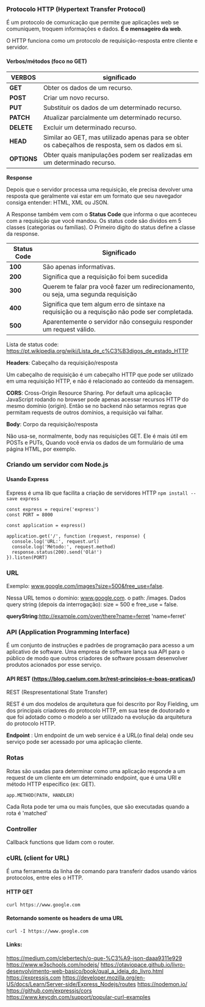 
### Protocolo HTTP (Hypertext Transfer Protocol)

É um protocolo de comunicação que permite que aplicações web se comuniquem, troquem informações e dados. __É o mensageiro da web__. 

O HTTP funciona como um protocolo de requisição-resposta entre cliente e servidor. 


#### Verbos/métodos (foco no GET) 

VERBOS | significado
------------ | -------------
__GET__| Obter os dados de um recurso.
__POST__ |	Criar um novo recurso.
__PUT__	| Substituir os dados de um determinado recurso.
__PATCH__ |	Atualizar parcialmente um determinado recurso.
__DELETE__ | Excluir um determinado recurso.
__HEAD__ | Similar ao GET, mas utilizado apenas para se obter os cabeçalhos de resposta, sem os dados em si.
__OPTIONS__	| Obter quais manipulações podem ser realizadas em um determinado recurso.

**Response**

Depois que o servidor processa uma requisição, ele precisa devolver uma resposta que geralmente vai estar em um formato que seu navegador consiga entender: HTML, XML ou JSON.

A Response também vem com o __Status Code__ que informa o que aconteceu com a requisição que você mandou.
Os status code são dividos em 5 classes (categorias ou famílias). O Primeiro digito do status define a classe da response. 

Status Code | Significado
------------ | -------------
__100__ | São apenas informativas.
__200__ | Significa que a requisição foi bem sucedida
__300__ | Querem te falar pra você fazer um redirecionamento, ou seja, uma segunda requisição
__400__ | Significa que tem algum erro de sintaxe na requisição ou a requisção não pode ser completada. 
__500__ | Aparentemente o servidor não conseguiu responder um request válido.  

Lista de status code: https://pt.wikipedia.org/wiki/Lista_de_c%C3%B3digos_de_estado_HTTP 

__Headers__: Cabeçalho da requisição/resposta

Um cabeçalho de requisição é um cabeçalho HTTP que pode ser utilizado em uma requisição HTTP, e não é relacionado ao conteúdo da mensagem.


__CORS__: Cross-Origin Resource Sharing. Por default uma aplicação JavaScript rodando no browser pode apenas acessar recursos HTTP do mesmo domínio (origin). 
Então se no backend não setarmos regras que permitam requests de outros domínios, a requisição vai falhar. 

__Body__: Corpo da requisição/resposta 

Não usa-se, normalmente, body nas requisições GET. Ele é mais útil em POSTs e PUTs,
Quando você envia os dados de um formulário de uma página HTML, por exemplo. 

### Criando um servidor com Node.js

#### Usando Express
Express é uma lib que facilita a criação de servidores HTTP
`npm install --save express`

```
const express = require('express')
const PORT = 8000

const application = express()

application.get('/', function (request, response) {
  console.log('URL:', request.url)
  console.log('Método:', request.method)
  response.status(200).send('Olá!')
}).listen(PORT)
```

### URL
Exemplo: www.google.com/images?size=500&free_use=false.

Nessa URL temos o domínio: www.google.com.
o path: /images.
Dados query string (depois da interrogação): size = 500 e free_use = false.

__queryString__:http://example.com/over/there?name=ferret  'name=ferret' 




### API (Application Programming Interface)

É um conjunto de instruções e padrões de programação para acesso a um aplicativo de software. Uma empresa de software lança sua API para o público de modo que outros criadores de software possam desenvolver produtos acionados por esse serviço.

#### API REST (https://blog.caelum.com.br/rest-principios-e-boas-praticas/)
REST (Respresentational State Transfer)

REST é um dos modelos de arquitetura que foi descrito por Roy Fielding, um dos principais criadores do protocolo HTTP, em sua tese de doutorado e que foi adotado como o modelo a ser utilizado na evolução da arquitetura do protocolo HTTP.


__Endpoint__ : Um endpoint de um web service é a URL(o final dela) onde seu serviço pode ser acessado por uma aplicação cliente.   

### Rotas

Rotas são usadas para determinar como uma aplicação responde a um request de um cliente em um determinado endpoint, que é uma URI e método HTTP específico (ex: GET).

```
app.METHOD(PATH, HANDLER)
```

Cada Rota pode ter uma ou mais funções, que são executadas quando a rota é 'matched'


### Controller 
Callback functions que lidam com o router. 


### cURL (client for URL)
É uma ferramenta da linha de comando para transferir dados usando vários protocolos, entre eles o HTTP. 

#### HTTP GET 
``` curl https://www.google.com ``` 

#### Retornando somente os headers de uma URL 
```curl -I https://www.google.com ```

#### Links:
https://medium.com/clebertech/o-que-%C3%A9-json-daaa9311e929
https://www.w3schools.com/nodejs/
https://otaviopace.github.io/livro-desenvolvimento-web-basico/book/qual_a_ideia_do_livro.html 
https://expressjs.com
https://developer.mozilla.org/en-US/docs/Learn/Server-side/Express_Nodejs/routes
https://nodemon.io/
https://github.com/expressjs/cors
https://www.keycdn.com/support/popular-curl-examples